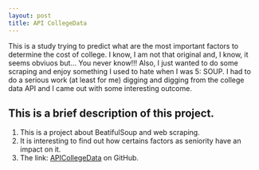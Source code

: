 ```yaml
---
layout: post
title: API CollegeData
---
```

This is a study trying to predict what are the most important factors to determine the cost of college. I know, I am not that original and, I know, it seems obviuos but... You never know!!! Also, I just wanted to do some scraping and enjoy something I used to hate when I was 5: SOUP. I had to do a serious work (at least for me) digging and digging from the college data API and I came out with some interesting outcome.

## This is a brief description of this project.
  1. This is a project about BeatifulSoup and web scraping.
  2. It is interesting to find out how certains factors as seniority have an impact on it.
  3. The link: [APICollegeData](https://github.com/AlexChicote/APICollegeData) on GitHub.
  
